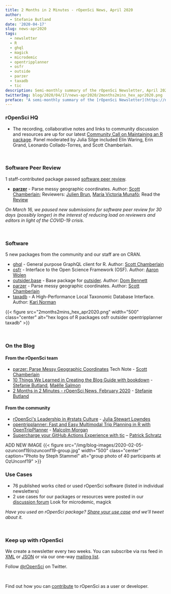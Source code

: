 ```yaml
---
title: 2 Months in 2 Minutes - rOpenSci News, April 2020
author:
  - Stefanie Butland
date: '2020-04-17'
slug: news-apr2020
tags:
  - newsletter
  - R
  - ghql
  - magick
  - microdemic
  - opentripplanner
  - osfr
  - outside
  - parzer
  - taxadb
  - tic
description: Semi-monthly summary of the rOpenSci Newsletter, April 2020
twitterImg: blog/2020/04/17/news-apr2020/2months2mins_hex_apr2020.png
preface: "A semi-monthly summary of the [rOpenSci Newsletter](https://news.ropensci.org/) including software reviews, packages on CRAN, use cases, posts from staff and community, and events. March 2 to April 13, 2020"
---
```


### rOpenSci HQ

* The recording, collaborative notes and links to community discussion and resources are up for our latest [Community Call on Maintaining an R package](/commcalls/2020-03-18/). Panel moderated by Julia Silge included Elin Waring, Erin Grand, Leonardo Collado-Torres, and Scott Chamberlain.

&nbsp;

### Software Peer Review

1 staff-contributed package passed [software peer review](/software-review/).

<!---- alphabetical order. For link to package, use 1) https://docs.ropensci.org/pkgname when docs are rendered without errors or bad links to images or 2) to the source code page e.g. https://github.com/ropensci/grainchanger when docs page has errors
---->
* **[parzer](https://docs.ropensci.org/parzer/)** - Parse messy geographic coordinates. Author: [Scott Chamberlain](/author/scott-chamberlain/); Reviewers: [Julien Brun](https://github.com/brunj7), [María Victoria Munafó](https://github.com/mvickm); Read the [Review](https://github.com/ropensci/onboarding/issues/341)

_On March 16, we paused new submissions for software peer review for 30 days (possibly longer) in the interest of reducing load on reviewers and editors in light of the COVID-19 crisis._ 

<!---- _Consider [submitting your package](https://devguide.ropensci.org/softwarereviewintro.html) or [volunteering to review](https://devguide.ropensci.org/softwarereviewintro.html#whyreview)._ ---->

&nbsp;

### Software

5 new packages from the community and our staff are on CRAN.

* [ghql](https://docs.ropensci.org/ghql/) - General purpose GraphQL client for R. Author: [Scott Chamberlain](/author/scott-chamberlain/)
* [osfr](https://docs.ropensci.org/osfr/) - Interface to the Open Science Framework (OSF). Author: [Aaron Wolen](https://github.com/aaronwolen)
* [outsider.base](https://docs.ropensci.org/outsider.base/) - Base package for [outsider](https://docs.ropensci.org/outsider/). Author: [Dom Bennett](/author/dom-bennett/)
* [parzer](https://docs.ropensci.org/parzer/) - Parse messy geographic coordinates. Author: [Scott Chamberlain](/author/scott-chamberlain/)
* [taxadb](https://docs.ropensci.org//taxadb/) - A High-Performance Local Taxonomic Database Interface. Author: [Kari Norman](/author/kari-norman/)


{{< figure src="2months2mins_hex_apr2020.png" width="500" class="center" alt="hex logos of R packages osfr outsider opentripplanner taxadb" >}}

&nbsp;

### On the Blog

#### From the rOpenSci team

* [parzer: Parse Messy Geographic Coordinates](/technotes/2020/03/19/parzer/) Tech Note - [Scott Chamberlain](/author/scott-chamberlain/)
* [10 Things We Learned in Creating the Blog Guide with bookdown](/blog/2020/01/16/conduct/) - [Stefanie Butland](/author/stefanie-butland/), [Maëlle Salmon](/author/ma%C3%ABlle-salmon/)
* [2 Months in 2 Minutes - rOpenSci News, February 2020](/blog/2020/02/20/news-feb2020/) - [Stefanie Butland](/author/stefanie-butland/)


#### From the community

* [rOpenSci's Leadership in #rstats Culture](blog/2020/02/21/ropensci-leadership/) - [Julia Stewart Lowndes](/author/julia-stewart-lowndes/)
* [opentripplanner: Fast and Easy Multimodal Trip Planning in R with OpenTripPlanner](/technotes/2020/02/25/opentripplanner/) - [Malcolm Morgan](/author/malcolm-morgan/)
* [Supercharge your GitHub Actions Experience with tic](/technotes/2020/03/13/tic-ghactions/) –  [Patrick Schratz](/author/patrick-schratz/)

ADD NEW IMAGE
{{< figure src="/img/blog-images/2020-02-05-ozunconf19/ozunconf19-group.jpg" width="500" class="center" caption="Photo by Steph Stammel" alt="group photo of 40 participants at OzUnconf19" >}}


### Use Cases

* 76 published works cited or used rOpenSci software (listed in individual newsletters)
* 2 use cases for our packages or resources were posted in our [discussion forum](https://discuss.ropensci.org/c/usecases) Look for microdemic, magick

_Have you used an rOpenSci package? [Share your use case](https://discuss.ropensci.org/c/usecases) and we’ll tweet about it._

&nbsp;

### Keep up with rOpenSci

We create a newsletter every two weeks. You can subscribe via rss feed in [XML](https://news.ropensci.org/feed.xml) or [JSON](https://news.ropensci.org/feed.json) or via our one-way [mailing list](/#subscribe).

Follow [@rOpenSci](https://twitter.com/ropensci) on Twitter.

&nbsp;

Find out how you can [contribute](https://devguide.ropensci.org/contributingguide.html) to rOpenSci as a user or developer.
